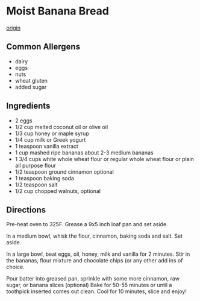 # Moist Banana Bread
[origin](https://gimmedelicious.com/healthy-moist-banana-bread/)

## Common Allergens
* dairy
* eggs
* nuts
* wheat gluten
* added sugar

## Ingredients
* 2 eggs
* 1/2 cup melted coconut oil or olive oil
* 1/3 cup honey or maple syrup
* 1/4 cup milk or Greek yogurt
* 1 teaspoon vanilla extract
* 1 cup mashed ripe bananas about 2-3 medium bananas
* 1 3/4 cups white whole wheat flour or regular whole wheat flour or plain all purpose flour
* 1/2 teaspoon ground cinnamon optional
* 1 teaspoon baking soda
* 1/2 teaspoon salt
* 1/2 cup chopped walnuts, optional

## Directions
Pre-heat oven to 325F. Grease a 9x5 inch loaf pan and set aside.

In a medium bowl, whisk the flour, cinnamon, baking soda and salt. Set aside.

In a large bowl, beat eggs, oil, honey, milk and vanilla for 2 minutes. Stir in the bananas, flour mixture and chocolate chips (or any other add ins of choice.

Pour batter into greased pan, sprinkle with some more cinnamon, raw sugar, or banana slices (optional) Bake for 50-55 minutes or until a toothpick inserted comes out clean. Cool for 10 minutes, slice and enjoy!